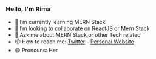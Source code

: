 ### Hello, I'm Rima

- 🌱 I’m currently learning MERN Stack
- 👯 I’m looking to collaborate on ReactJS or Mern Stack
- 💬 Ask me about MERN Stack or other Tech related
- 📫 How to reach me: [Twitter](https://twitter.com/rimamei02) - [Personal Website](http://rimameihandayani.netlify.app/)
- 😄 Pronouns: Her
